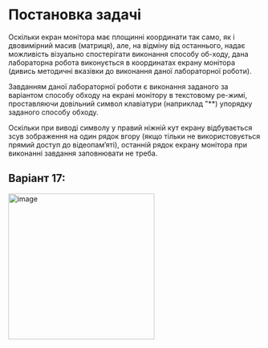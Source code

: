# Постановка задачі

Оскільки екран монітора має площинні координати так само, як і двовимірний масив (матриця), але, на відміну від останнього, надає можливість візуально спостерігати виконання способу об-ходу, дана лабораторна робота виконується в координатах екрану монітора (дивись методичні вказівки до виконання даної лабораторної роботи).

 Завданням даної лабораторної роботи є виконання заданого за варіантом способу обходу на екрані монітору в текстовому ре-жимі, проставляючи довільний символ клавіатури (наприклад "**) упорядку заданого способу обходу.

Оскільки при виводі символу у правий ніжній кут екрану відбувається зсув зображення на один рядок вгору (якщо тільки не використовується прямий доступ до відеопамʼяті), останній рядок екрану монітора при виконанні завдання заповнювати не треба.

## Варіант 17: 
<img width="291" alt="image" src="https://github.com/user-attachments/assets/9466b179-a78f-41ac-8f2c-6992b3072c09" />
